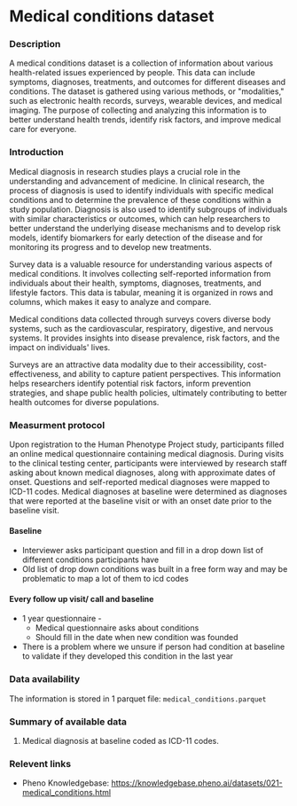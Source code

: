 # Medical conditions dataset  

### Description 

A medical conditions dataset is a collection of information about various health-related issues experienced by people. This data can include symptoms, diagnoses, treatments, and outcomes for different diseases and conditions. The dataset is gathered using various methods, or "modalities," such as electronic health records, surveys, wearable devices, and medical imaging. The purpose of collecting and analyzing this information is to better understand health trends, identify risk factors, and improve medical care for everyone.

### Introduction

Medical diagnosis in research studies plays a crucial role in the understanding and advancement of medicine. In clinical research, the process of diagnosis is used to identify individuals with specific medical conditions and to determine the prevalence of these conditions within a study population. Diagnosis is also used to identify subgroups of individuals with similar characteristics or outcomes, which can help researchers to better understand the underlying disease mechanisms and to develop risk models, identify biomarkers for early detection of the disease and for monitoring its progress and to develop  new treatments.

Survey data is a valuable resource for understanding various aspects of medical conditions. It involves collecting self-reported information from individuals about their health, symptoms, diagnoses, treatments, and lifestyle factors. This data is tabular, meaning it is organized in rows and columns, which makes it easy to analyze and compare.

Medical conditions data collected through surveys covers diverse body systems, such as the cardiovascular, respiratory, digestive, and nervous systems. It provides insights into disease prevalence, risk factors, and the impact on individuals' lives.

Surveys are an attractive data modality due to their accessibility, cost-effectiveness, and ability to capture patient perspectives. This information helps researchers identify potential risk factors, inform prevention strategies, and shape public health policies, ultimately contributing to better health outcomes for diverse populations.

### Measurment protocol 
<!-- long measurment protocol for the data browser -->
Upon registration to the Human Phenotype Project study, participants filled an online medical questionnaire containing medical diagnosis. During visits to the clinical testing center, participants were interviewed by research staff asking about known medical diagnoses, along with approximate dates of onset. Questions and self-reported medical diagnoses were mapped to ICD-11 codes. Medical diagnoses at baseline were determined as diagnoses that were reported at the baseline visit or with an onset date prior to the baseline visit.

#### Baseline
* Interviewer asks participant question and fill in a drop down list of different conditions participants have 
* Old list of drop down conditions was built in a free form way and may be problematic to map a lot of them to icd codes

#### Every follow up visit/ call and baseline
* 1 year questionnaire -
    * Medical questionnaire asks about conditions
    * Should fill in the date when new condition was founded 
* There is a problem where we unsure if person had condition at baseline to validate if they developed this condition in the last year

### Data availability 
<!-- for the example notebooks -->
The information is stored in 1 parquet file: `medical_conditions.parquet` 

### Summary of available data 
<!-- for the data browser -->
1. Medical diagnosis at baseline coded as ICD-11 codes.

### Relevent links

* Pheno Knowledgebase: https://knowledgebase.pheno.ai/datasets/021-medical_conditions.html
